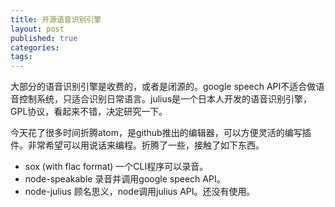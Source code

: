 ```yaml
---
title: 开源语音识别引擎
layout: post
published: true
categories: 
tags: 
---
```


大部分的语音识别引擎是收费的，或者是闭源的。google speech API不适合做语音控制系统，只适合识别日常语言。julius是一个日本人开发的语音识别引擎，GPL协议，看起来不错，决定研究一下。

今天花了很多时间折腾atom，是github推出的编辑器，可以方便灵活的编写插件。非常希望可以用说话来编程。折腾了一些，接触了如下东西。

* sox (with flac format) 一个CLI程序可以录音。
* node-speakable  录音并调用google speech API。
* node-julius  顾名思义，node调用julius API。还没有使用。
